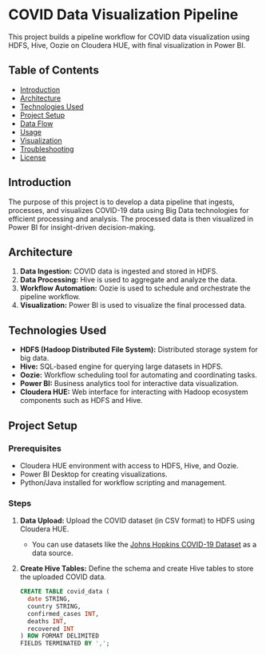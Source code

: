 # COVID Data Visualization Pipeline

This project builds a pipeline workflow for COVID data visualization using HDFS, Hive, Oozie on Cloudera HUE, with final visualization in Power BI.

## Table of Contents

- [Introduction](#introduction)
- [Architecture](#architecture)
- [Technologies Used](#technologies-used)
- [Project Setup](#project-setup)
- [Data Flow](#data-flow)
- [Usage](#usage)
- [Visualization](#visualization)
- [Troubleshooting](#troubleshooting)
- [License](#license)

## Introduction

The purpose of this project is to develop a data pipeline that ingests, processes, and visualizes COVID-19 data using Big Data technologies for efficient processing and analysis. The processed data is then visualized in Power BI for insight-driven decision-making.

## Architecture

1. **Data Ingestion:** COVID data is ingested and stored in HDFS.
2. **Data Processing:** Hive is used to aggregate and analyze the data.
3. **Workflow Automation:** Oozie is used to schedule and orchestrate the pipeline workflow.
4. **Visualization:** Power BI is used to visualize the final processed data.

## Technologies Used

- **HDFS (Hadoop Distributed File System):** Distributed storage system for big data.
- **Hive:** SQL-based engine for querying large datasets in HDFS.
- **Oozie:** Workflow scheduling tool for automating and coordinating tasks.
- **Power BI:** Business analytics tool for interactive data visualization.
- **Cloudera HUE:** Web interface for interacting with Hadoop ecosystem components such as HDFS and Hive.

## Project Setup

### Prerequisites

- Cloudera HUE environment with access to HDFS, Hive, and Oozie.
- Power BI Desktop for creating visualizations.
- Python/Java installed for workflow scripting and management.

### Steps

1. **Data Upload:** Upload the COVID dataset (in CSV format) to HDFS using Cloudera HUE.
   - You can use datasets like the [Johns Hopkins COVID-19 Dataset](https://github.com/CSSEGISandData/COVID-19) as a data source.
   
2. **Create Hive Tables:** Define the schema and create Hive tables to store the uploaded COVID data.
   ```sql
   CREATE TABLE covid_data (
     date STRING,
     country STRING,
     confirmed_cases INT,
     deaths INT,
     recovered INT
   ) ROW FORMAT DELIMITED
   FIELDS TERMINATED BY ',';
